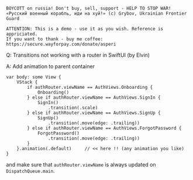 ```
BOYCOTT on russia! Don't buy, sell, support - HELP TO STOP WAR!
«Русский военный корабль, иди на хуй!» (c) Grybov, Ukrainian Frontier Guard

ATTENTION: This is a demo - use it as you wish. Reference is appriciated.
If you want to thank - buy me coffee: https://secure.wayforpay.com/donate/asperi
```

Q: Transitions not working with a router in SwiftUI (by Elvin)

A: Add animation to parent container

```
var body: some View {
    VStack {
        if authRouter.viewName == AuthViews.Onboarding {
            Onboarding()
        } else if authRouter.viewName == AuthViews.SignIn {
            SignIn()
                .transition(.scale)
        } else if authRouter.viewName == AuthViews.SignUp {
            SignUp()
                .transition(.move(edge: .trailing))
        } else if authRouter.viewName == AuthViews.ForgotPassword {
            ForgotPassword()
                .transition(.move(edge: .trailing))
        }
    }.animation(.default)     // << here !! (any animation you like)
}
```

and make sure that `authRouter.viewName` is always updated on `DispatchQueue.main`.
